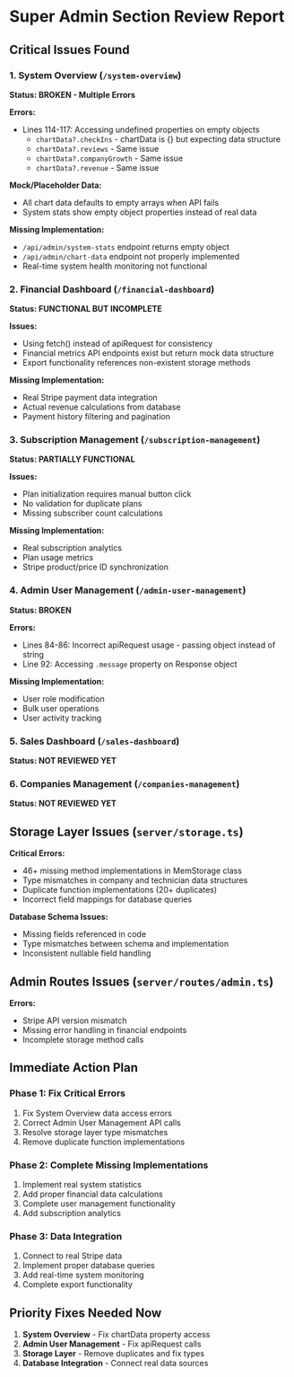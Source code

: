 # Super Admin Section Review Report

## Critical Issues Found

### 1. System Overview (`/system-overview`)
**Status: BROKEN - Multiple Errors**

**Errors:**
- Lines 114-117: Accessing undefined properties on empty objects
  - `chartData?.checkIns` - chartData is {} but expecting data structure
  - `chartData?.reviews` - Same issue
  - `chartData?.companyGrowth` - Same issue
  - `chartData?.revenue` - Same issue

**Mock/Placeholder Data:**
- All chart data defaults to empty arrays when API fails
- System stats show empty object properties instead of real data

**Missing Implementation:**
- `/api/admin/system-stats` endpoint returns empty object
- `/api/admin/chart-data` endpoint not properly implemented
- Real-time system health monitoring not functional

### 2. Financial Dashboard (`/financial-dashboard`)
**Status: FUNCTIONAL BUT INCOMPLETE**

**Issues:**
- Using fetch() instead of apiRequest for consistency
- Financial metrics API endpoints exist but return mock data structure
- Export functionality references non-existent storage methods

**Missing Implementation:**
- Real Stripe payment data integration
- Actual revenue calculations from database
- Payment history filtering and pagination

### 3. Subscription Management (`/subscription-management`)
**Status: PARTIALLY FUNCTIONAL**

**Issues:**
- Plan initialization requires manual button click
- No validation for duplicate plans
- Missing subscriber count calculations

**Missing Implementation:**
- Real subscription analytics
- Plan usage metrics
- Stripe product/price ID synchronization

### 4. Admin User Management (`/admin-user-management`)
**Status: BROKEN**

**Errors:**
- Lines 84-86: Incorrect apiRequest usage - passing object instead of string
- Line 92: Accessing `.message` property on Response object

**Missing Implementation:**
- User role modification
- Bulk user operations
- User activity tracking

### 5. Sales Dashboard (`/sales-dashboard`)
**Status: NOT REVIEWED YET**

### 6. Companies Management (`/companies-management`)
**Status: NOT REVIEWED YET**

## Storage Layer Issues (`server/storage.ts`)

**Critical Errors:**
- 46+ missing method implementations in MemStorage class
- Type mismatches in company and technician data structures
- Duplicate function implementations (20+ duplicates)
- Incorrect field mappings for database queries

**Database Schema Issues:**
- Missing fields referenced in code
- Type mismatches between schema and implementation
- Inconsistent nullable field handling

## Admin Routes Issues (`server/routes/admin.ts`)

**Errors:**
- Stripe API version mismatch
- Missing error handling in financial endpoints
- Incomplete storage method calls

## Immediate Action Plan

### Phase 1: Fix Critical Errors
1. Fix System Overview data access errors
2. Correct Admin User Management API calls
3. Resolve storage layer type mismatches
4. Remove duplicate function implementations

### Phase 2: Complete Missing Implementations
1. Implement real system statistics
2. Add proper financial data calculations
3. Complete user management functionality
4. Add subscription analytics

### Phase 3: Data Integration
1. Connect to real Stripe data
2. Implement proper database queries
3. Add real-time system monitoring
4. Complete export functionality

## Priority Fixes Needed Now

1. **System Overview** - Fix chartData property access
2. **Admin User Management** - Fix apiRequest calls
3. **Storage Layer** - Remove duplicates and fix types
4. **Database Integration** - Connect real data sources
